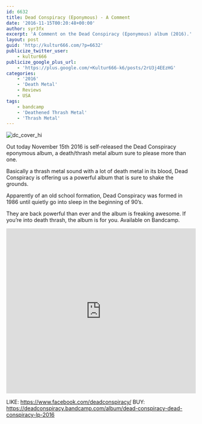 ```yaml
---
id: 6632
title: Dead Conspiracy (Eponymous) - A Comment
date: '2016-11-15T00:20:48+00:00'
author: syr3fx
excerpt: 'A Comment on the Dead Conspiracy (Eponymous) album (2016).'
layout: post
guid: 'http://kultur666.com/?p=6632'
publicize_twitter_user:
    - kultur666
publicize_google_plus_url:
    - 'https://plus.google.com/+Kultur666-k6/posts/2rU3j4EEzHG'
categories:
    - '2016'
    - 'Death Metal'
    - Reviews
    - USA
tags:
    - bandcamp
    - 'Deathened Thrash Metal'
    - 'Thrash Metal'
---
```


![dc_cover_hi](http://localhost:8080/wp-content/uploads/2016/11/dc_cover_hi.jpg)

Out today November 15th 2016 is self-released the Dead Conspiracy eponymous album, a death/thrash metal album sure to please more than one.

Basically a thrash metal sound with a lot of death metal in its blood, Dead Conspiracy is offering us a powerful album that is sure to shake the grounds.

Apparently of an old school formation, Dead Conspiracy was formed in 1986 until quietly go into sleep in the beginning of 90’s.

They are back powerful than ever and the album is freaking awesome. If you’re into death thrash, the album is for you. Available on Bandcamp.

<iframe style="border: 0; width: 100%; height: 439px;" src="https://bandcamp.com/EmbeddedPlayer/album=1477654496/size=large/bgcol=333333/linkcol=e99708/tracklist=false/transparent=true/" seamless></iframe>

LIKE: <https://www.facebook.com/deadconspiracy/>
BUY: <https://deadconspiracy.bandcamp.com/album/dead-conspiracy-dead-conspiracy-lp-2016>